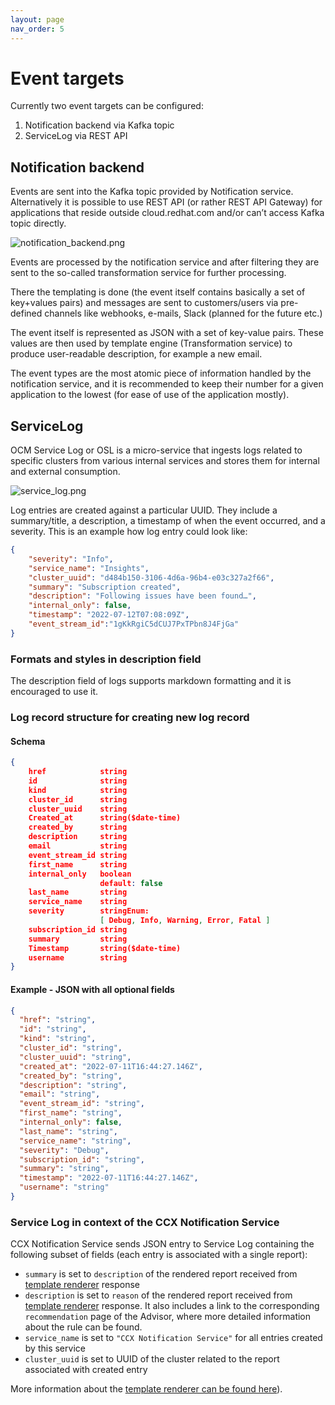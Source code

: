 ```yaml
---
layout: page
nav_order: 5
---
```

# Event targets

Currently two event targets can be configured:

1. Notification backend via Kafka topic
1. ServiceLog via REST API



## Notification backend

Events are sent into the Kafka topic provided by Notification service.
Alternatively it is possible to use REST API (or rather REST API Gateway) for
applications that reside outside cloud.redhat.com and/or can’t access Kafka
topic directly.

![notification_backend.png](images/notification_backend.png)

Events are processed by the notification service and after filtering they are
sent to the so-called transformation service for further processing.

There the templating is done (the event itself contains basically a set of
key+values pairs) and messages are sent to customers/users via pre-defined
channels like webhooks, e-mails, Slack (planned for the future etc.)

The event itself is represented as JSON with a set of key-value pairs. These
values are then used by template engine (Transformation service) to produce
user-readable description, for example a new email.

The event types are the most atomic piece of information handled by the
notification service, and it is recommended to keep their number for a given
application to the lowest (for ease of use of the application mostly).



## ServiceLog

OCM Service Log or OSL is a micro-service that ingests logs related to specific
clusters from various internal services and stores them for internal and
external consumption.

![service_log.png](images/service_log.png)

Log entries are created against a particular UUID. They include a
summary/title, a description, a timestamp of when the event occurred, and a
severity. This is an example how log entry could look like:

```json
{
    "severity": "Info",
    "service_name": "Insights",
    "cluster_uuid": "d484b150-3106-4d6a-96b4-e03c327a2f66",
    "summary": "Subscription created",
    "description": "Following issues have been found…",
    "internal_only": false,
    "timestamp": "2022-07-12T07:08:09Z",
    "event_stream_id":"1gKkRgiC5dCUJ7PxTPbn8J4FjGa"
}
```

### Formats and styles in description field

The description field of logs supports markdown formatting and it is encouraged
to use it.

### Log record structure for creating new log record

#### Schema

```json
{
    href            string
    id              string
    kind            string
    cluster_id      string
    cluster_uuid    string
    Created_at      string($date-time)
    created_by      string
    description     string
    email           string
    event_stream_id string
    first_name      string
    internal_only   boolean
                    default: false
    last_name       string
    service_name    string
    severity        stringEnum:
                    [ Debug, Info, Warning, Error, Fatal ]
    subscription_id string
    summary         string
    Timestamp       string($date-time)
    username        string
}
```

#### Example - JSON with all optional fields

```json
{
  "href": "string",
  "id": "string",
  "kind": "string",
  "cluster_id": "string",
  "cluster_uuid": "string",
  "created_at": "2022-07-11T16:44:27.146Z",
  "created_by": "string",
  "description": "string",
  "email": "string",
  "event_stream_id": "string",
  "first_name": "string",
  "internal_only": false,
  "last_name": "string",
  "service_name": "string",
  "severity": "Debug",
  "subscription_id": "string",
  "summary": "string",
  "timestamp": "2022-07-11T16:44:27.146Z",
  "username": "string"
}
```

### Service Log in context of the CCX Notification Service

CCX Notification Service sends JSON entry to Service Log containing 
the following subset of fields (each entry is associated with a single report):

- `summary` is set to `description` of the rendered report received from 
  [template renderer](https://github.com/RedHatInsights/insights-content-template-renderer)
  response
- `description` is set to `reason` of the rendered report received from 
  [template renderer](https://github.com/RedHatInsights/insights-content-template-renderer)
  response. It also includes a link to the corresponding `recommendation` page of the Advisor,
  where more detailed information about the rule can be found.
- `service_name` is set to `"CCX Notification Service"` for all entries created by this service
- `cluster_uuid` is set to UUID of the cluster related to the report associated with created entry

More information about the [template renderer can be found here](template_renderer.md)).
